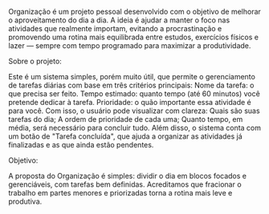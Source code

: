 Organização é um projeto pessoal desenvolvido com o objetivo de melhorar o aproveitamento do dia a dia. A ideia é ajudar a manter o foco nas atividades que realmente importam, evitando a procrastinação e promovendo uma rotina mais equilibrada entre estudos, exercícios físicos e lazer — sempre com tempo programado para maximizar a produtividade.

Sobre o projeto:

Este é um sistema simples, porém muito útil, que permite o gerenciamento de tarefas diárias com base em três critérios principais:
Nome da tarefa: o que precisa ser feito.
Tempo estimado: quanto tempo (até 60 minutos) você pretende dedicar à tarefa.
Prioridade: o quão importante essa atividade é para você.
Com isso, o usuário pode visualizar com clareza:
Quais são suas tarefas do dia;
A ordem de prioridade de cada uma;
Quanto tempo, em média, será necessário para concluir tudo.
Além disso, o sistema conta com um botão de "Tarefa concluída", que ajuda a organizar as atividades já finalizadas e as que ainda estão pendentes.

Objetivo:

A proposta do Organização é simples: dividir o dia em blocos focados e gerenciáveis, com tarefas bem definidas. Acreditamos que fracionar o trabalho em partes menores e priorizadas torna a rotina mais leve e produtiva.

